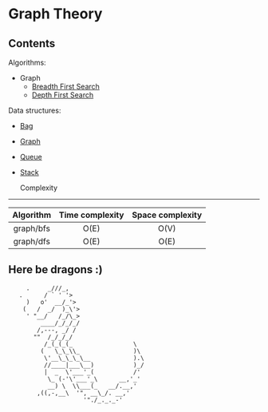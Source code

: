 # Graph Theory

## Contents

Algorithms:

- Graph
  - [Breadth First Search]()
  - [Depth First Search]()

Data structures:

- [Bag]()
- [Graph]()
- [Queue]()
- [Stack]()

  Complexity

---

| Algorithm | Time complexity | Space complexity |
| :-------: | :-------------: | :--------------: |
| graph/bfs |      O(E)       |       O(V)       |
| graph/dfs |      O(E)       |       O(E)       |

## Here be dragons :)

```
     .     _///_,
   .      / ` ' '>
     )   o'  __/_'>
    (   /  _/  )_\'>
     ' "__/   /_/\_>
         ____/_/_/_/
        /,---, _/ /
       ""  /_/_/_/
          /_(_(_(_                 \
         (   \_\_\\_               )\
          \'__\_\_\_\__            ).\
          //____|___\__)           )_/
          |  _  \'___'_(           /'
           \_ (-'\'___'_\      __,'_'
           __) \  \\___(_   __/.__,'
        ,((,-,__\  '", __\_/. __,'
                     '"./_._._-'
```
